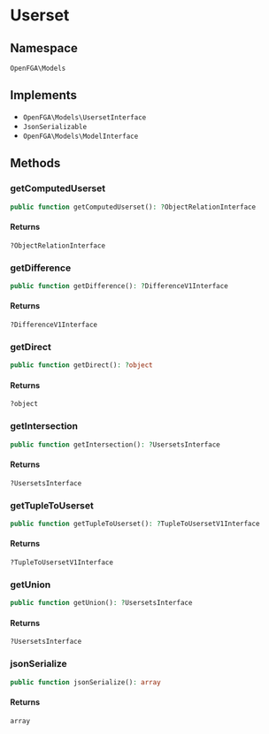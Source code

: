 # Userset


## Namespace
`OpenFGA\Models`

## Implements
* `OpenFGA\Models\UsersetInterface`
* `JsonSerializable`
* `OpenFGA\Models\ModelInterface`

## Methods
### getComputedUserset

```php
public function getComputedUserset(): ?ObjectRelationInterface
```



#### Returns
`?ObjectRelationInterface` 

### getDifference

```php
public function getDifference(): ?DifferenceV1Interface
```



#### Returns
`?DifferenceV1Interface` 

### getDirect

```php
public function getDirect(): ?object
```



#### Returns
`?object` 

### getIntersection

```php
public function getIntersection(): ?UsersetsInterface
```



#### Returns
`?UsersetsInterface` 

### getTupleToUserset

```php
public function getTupleToUserset(): ?TupleToUsersetV1Interface
```



#### Returns
`?TupleToUsersetV1Interface` 

### getUnion

```php
public function getUnion(): ?UsersetsInterface
```



#### Returns
`?UsersetsInterface` 

### jsonSerialize

```php
public function jsonSerialize(): array
```



#### Returns
`array` 

